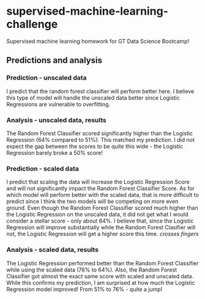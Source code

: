 # supervised-machine-learning-challenge
Supervised machine learning homework for GT Data Science Bootcamp!

## Predictions and analysis
### Prediction - unscaled data
I predict that the random forest classifier will perform better here. I believe this type of model will handle the unscaled data better since Logistic Regressions are vulnerable to overfitting. 
### Analysis - unscaled data, results
The Random Forest Classifier scored significantly higher than the Logistic Regression (64% compared to 51%). This matched my prediction. I did not expect the gap between the scores to be quite this wide - the Logistic Regression barely broke a 50% score!
### Prediction - scaled data
I predict that scaling the data will increase the Logistic Regression Score and will not significantly impact the Random Forest Classifier Score. As for which model will perform better with the scaled data, that is more difficult to predict since I think the two models will be competing on more even ground. Even though the Random Forest Classifier scored much higher than the Logistic Regression on the unscaled data, it did not get what I would consider a stellar score - only about 64%. I believe that, since the Logistic Regression will improve substantially while the Random Forest Clasifier will not, the Logistic Regression will get a higher score this time. *crosses fingers*
### Analysis - scaled data, results
The Logistic Regression performed better than the Random Forest Classifier while using the scaled data (76% to 64%). Also, the Random Forest Classifier got almost the exact same score with scaled and unscaled data. While this confirms my prediction, I am surprised at how much the Logistic Regression model improved! From 51% to 76% - quite a jump!

